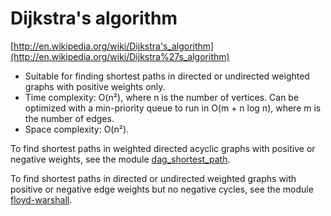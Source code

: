 # Dijkstra's algorithm

[http://en.wikipedia.org/wiki/Dijkstra's_algorithm](http://en.wikipedia.org/wiki/Dijkstra%27s_algorithm)

* Suitable for finding shortest paths in directed or undirected weighted graphs with positive weights only.
* Time complexity: O(n²), where n is the number of vertices. Can be optimized with a min-priority queue to run in O(m + n log n), where m is the number of edges.
* Space complexity: O(n²).

To find shortest paths in weighted directed acyclic graphs with positive or negative weights, see the module [dag_shortest_path](../dag_shortest_path).

To find shortest paths in directed or undirected weighted graphs with positive or negative edge weights but no negative cycles, see the module [floyd-warshall](../floyd-warshall).
